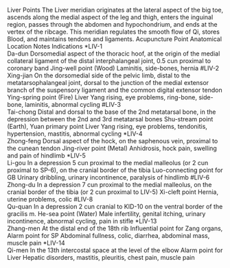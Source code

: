 Liver Points
The Liver meridian originates at the lateral aspect of the big toe, ascends along the medial aspect of the leg and thigh, enters the inguinal region, passes through the abdomen and hypochondrium, and ends at the vertex of the ribcage. This meridian regulates the smooth flow of Qi, stores Blood, and maintains tendons and ligaments.
Acupuncture Point
	Anatomical Location
	Notes
	Indications
	*LIV-1<br>Da-dun
	Dorsomedial aspect of the thoracic hoof, at the origin of the medial collateral ligament of the distal interphalangeal joint, 0.5 cun proximal to coronary band
	Jing-well point (Wood)
	Laminitis, side-bones, hernia
	#LIV-2<br>Xing-jian
	On the dorsomedial side of the pelvic limb, distal to the metatarsophalangeal joint, dorsal to the junction of the medial extensor branch of the suspensory ligament and the common digital extensor tendon
	Ying-spring point (Fire)
	Liver Yang rising, eye problems, ring-bone, side-bone, laminitis, abnormal cycling
	#LIV-3<br>Tai-chong
	Distal and dorsal to the base of the 2nd metatarsal bone, in the depression between the 2nd and 3rd metatarsal bones
	Shu-stream point (Earth), Yuan primary point
	Liver Yang rising, eye problems, tendonitis, hypertension, mastitis, abnormal cycling
	*LIV-4<br>Zhong-feng
	Dorsal aspect of the hock, on the saphenous vein, proximal to the cunean tendon
	Jing-river point (Metal)
	Anhidrosis, hock pain, swelling and pain of hindlimb
	*LIV-5<br>Li-gou
	In a depression 5 cun proximal to the medial malleolus (or 2 cun proximal to SP-6), on the cranial border of the tibia
	Luo-connecting point for GB
	Urinary dribbling, urinary incontinence, paralysis of hindlimb
	#LIV-6<br>Zhong-du
	In a depression 7 cun proximal to the medial malleolus, on the cranial border of the tibia (or 2 cun proximal to LIV-5)
	Xi-cleft point
	Hernia, uterine problems, colic
	#LIV-8<br>Qu-quan
	In a depression 2 cun cranial to KID-10 on the ventral border of the gracilis m.
	He-sea point (Water)
	Male infertility, genital itching, urinary incontinence, abnormal cycling, pain in stifle
	*LIV-13<br>Zhang-men
	At the distal end of the 18th rib
	Influential point for Zang organs, Alarm point for SP
	Abdominal fullness, colic, diarrhea, abdominal mass, muscle pain
	*LIV-14<br>Qi-men
	In the 13th intercostal space at the level of the elbow
	Alarm point for Liver
	Hepatic disorders, mastitis, pleuritis, chest pain, muscle pain